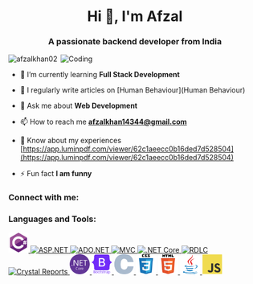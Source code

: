 <h1 align="center">Hi 👋, I'm Afzal</h1>
<h3 align="center">A passionate backend developer from India</h3>
<img align="right" alt="Coding" width="400" src="https://cdn.dribbble.com/users/926537/screenshots/4502924/python-2.gif">

<p align="left"> <img src="https://komarev.com/ghpvc/?username=afzalkhan02&label=Profile%20views&color=0e75b6&style=flat" alt="afzalkhan02" /> </p>

- 🌱 I’m currently learning **Full Stack Development**

- 📝 I regularly write articles on [Human Behaviour](Human Behaviour)

- 💬 Ask me about **Web Development**

- 📫 How to reach me **afzalkhan14344@gmail.com**

- 📄 Know about my experiences [https://app.luminpdf.com/viewer/62c1aeecc0b16ded7d528504](https://app.luminpdf.com/viewer/62c1aeecc0b16ded7d528504)

- ⚡ Fun fact **I am funny**

<h3 align="left">Connect with me:</h3>
<p align="left">
</p>

<h3 align="left">Languages and Tools:</h3>
<p align="left">

  <!-- New Technologies -->
  <a href="https://learn.microsoft.com/en-us/dotnet/csharp/" target="_blank" rel="noreferrer">
    <img src="https://raw.githubusercontent.com/devicons/devicon/master/icons/csharp/csharp-original.svg" alt="C#" width="40" height="40"/>
  </a>
  
  <a href="https://dotnet.microsoft.com/en-us/apps/aspnet" target="_blank" rel="noreferrer">
    <img src="https://upload.wikimedia.org/wikipedia/commons/2/29/ASP.NET_Logo.svg" alt="ASP.NET" width="40" height="40"/>
  </a>

  <a href="https://learn.microsoft.com/en-us/dotnet/framework/data/adonet/" target="_blank" rel="noreferrer">
    <img src="https://upload.wikimedia.org/wikipedia/commons/e/ee/.NET_Core_Logo.svg" alt="ADO.NET" width="40" height="40"/>
  </a>

  <a href="https://learn.microsoft.com/en-us/aspnet/mvc/" target="_blank" rel="noreferrer">
    <img src="https://upload.wikimedia.org/wikipedia/commons/e/ee/.NET_Core_Logo.svg" alt="MVC" width="40" height="40"/>
  </a>

  <a href="https://learn.microsoft.com/en-us/dotnet/core/introduction" target="_blank" rel="noreferrer">
    <img src="https://upload.wikimedia.org/wikipedia/commons/e/ee/.NET_Core_Logo.svg" alt=".NET Core" width="40" height="40"/>
  </a>

  <a href="https://learn.microsoft.com/en-us/sql/reporting-services/report-design/rdlc-report-designer-overview" target="_blank" rel="noreferrer">
    <img src="https://img.icons8.com/external-flat-icons-inmotus-design/67/external-report-data-analytics-flat-icons-inmotus-design.png" alt="RDLC" width="40" height="40"/>
  </a>

  <a href="https://www.crystalreports.com/" target="_blank" rel="noreferrer">
    <img src="https://img.icons8.com/color/48/crystal-clear.png" alt="Crystal Reports" width="40" height="40"/>
  </a>

  <a href="https://learn.microsoft.com/en-us/ef/" target="_blank" rel="noreferrer">
    <img src="https://raw.githubusercontent.com/devicons/devicon/master/icons/dotnetcore/dotnetcore-original.svg" alt="Entity Framework" width="40" height="40"/>
  </a>

  <!-- Previous Tools -->
  <a href="https://getbootstrap.com" target="_blank" rel="noreferrer">
    <img src="https://raw.githubusercontent.com/devicons/devicon/master/icons/bootstrap/bootstrap-plain-wordmark.svg" alt="Bootstrap" width="40" height="40"/>
  </a>

  <a href="https://www.cprogramming.com/" target="_blank" rel="noreferrer">
    <img src="https://raw.githubusercontent.com/devicons/devicon/master/icons/c/c-original.svg" alt="C" width="40" height="40"/>
  </a>

  <a href="https://www.w3schools.com/css/" target="_blank" rel="noreferrer">
    <img src="https://raw.githubusercontent.com/devicons/devicon/master/icons/css3/css3-original-wordmark.svg" alt="CSS3" width="40" height="40"/>
  </a>

  <a href="https://www.w3.org/html/" target="_blank" rel="noreferrer">
    <img src="https://raw.githubusercontent.com/devicons/devicon/master/icons/html5/html5-original-wordmark.svg" alt="HTML5" width="40" height="40"/>
  </a>

  <a href="https://www.java.com" target="_blank" rel="noreferrer">
    <img src="https://raw.githubusercontent.com/devicons/devicon/master/icons/java/java-original.svg" alt="Java" width="40" height="40"/>
  </a>

  <a href="https://developer.mozilla.org/en-US/docs/Web/JavaScript" target="_blank" rel="noreferrer">
    <img src="https://raw.githubusercontent.com/devicons/devicon/master/icons/javascript/javascript-original.svg" alt="JavaScript" width="40" height="40"/>
  </a>

</p>
